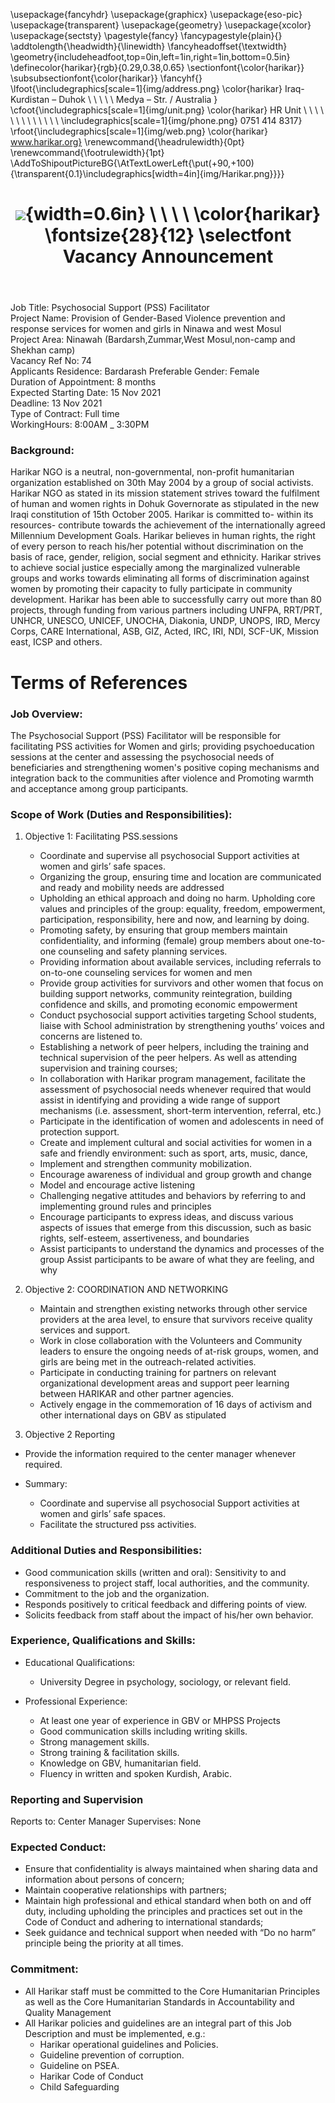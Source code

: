 ﻿---
title: |
  ![](img/Harikar.png){width=0.6in} \ \ \ \ 
  \color{harikar} \fontsize{28}{12} \selectfont Vacancy Announcement
header-includes: |
  \usepackage{fancyhdr}
  \usepackage{graphicx}
  \usepackage{eso-pic}
  \usepackage{transparent}
  \usepackage{geometry}
  \usepackage{xcolor}
  \usepackage{sectsty}
  \pagestyle{fancy}
  \fancypagestyle{plain}{}
  \addtolength{\headwidth}{\linewidth}
  \fancyheadoffset{\textwidth}
  \geometry{includeheadfoot,top=0in,left=1in,right=1in,bottom=0.5in}
  \definecolor{harikar}{rgb}{0.29,0.38,0.65}
  \sectionfont{\color{harikar}}
  \subsubsectionfont{\color{harikar}}
  \fancyhf{}
  \lfoot{\includegraphics[scale=1]{img/address.png} \color{harikar} Iraq-Kurdistan – Duhok \\ \ \ \ \ Medya – Str. / Australia   }
  \cfoot{\includegraphics[scale=1]{img/unit.png} \color{harikar} HR Unit \ \ \ \ \ \ \ \ \ \ \ \ \ \includegraphics[scale=1]{img/phone.png} 0751 414 8317}
  \rfoot{\includegraphics[scale=1]{img/web.png} \color{harikar} www.harikar.org}
  \renewcommand{\headrulewidth}{0pt}
  \renewcommand{\footrulewidth}{1pt}
  \AddToShipoutPictureBG{\AtTextLowerLeft{\put(+90,+100){\transparent{0.1}\includegraphics[width=4in]{img/Harikar.png}}}}
---

Job Title: Psychosocial Support (PSS) Facilitator  
Project Name: Provision of Gender-Based Violence prevention and response services for women and girls in Ninawa and west Mosul  
Project Area: Ninawah (Bardarsh,Zummar,West Mosul,non-camp and Shekhan camp)  
Vacancy Ref No: 74  
Applicants Residence: Bardarash
Preferable Gender: Female  
Duration of Appointment: 8 months  
Expected Starting Date: 15 Nov 2021  
Deadline: 13 Nov 2021  
Type of Contract: Full time  
WorkingHours: 8:00AM \_ 3:30PM

### Background:

Harikar NGO is a neutral, non-governmental, non-profit humanitarian organization established on 30th May 2004 by a group of social activists. Harikar NGO as stated in its mission statement strives toward the fulfilment of human and women rights in Dohuk Governorate as stipulated in the new Iraqi constitution of 15th October 2005. Harikar is committed to- within its resources- contribute towards the achievement of the internationally agreed Millennium Development Goals. Harikar believes in human rights, the right of every person to reach his/her potential without discrimination on the basis of race, gender, religion, social segment and ethnicity. Harikar strives to achieve social justice especially among the marginalized vulnerable groups and works towards eliminating all forms of discrimination against women by promoting their capacity to fully participate in community development. Harikar has been able to successfully carry out more than 80 projects, through funding from various partners including UNFPA, RRT/PRT, UNHCR, UNESCO, UNICEF, UNOCHA, Diakonia, UNDP, UNOPS, IRD, Mercy Corps, CARE International, ASB, GIZ, Acted, IRC, IRI, NDI, SCF-UK, Mission east, ICSP and others.

# Terms of References

### Job Overview:

The Psychosocial Support (PSS) Facilitator will be responsible for facilitating PSS activities for Women and girls; providing psychoeducation sessions at the center and assessing the psychosocial needs of beneficiaries and strengthening women's positive coping mechanisms and integration back to the communities after violence and Promoting warmth and acceptance among group participants.

### Scope of Work (Duties and Responsibilities):

1. Objective 1: Facilitating PSS.sessions

   - Coordinate and supervise all psychosocial Support activities at women and girls’ safe spaces.
   - Organizing the group, ensuring time and location are communicated and ready and mobility needs are addressed
   - Upholding an ethical approach and doing no harm. Upholding core values and principles of the group: equality, freedom, empowerment, participation, responsibility, here and now, and learning by doing.
   - Promoting safety, by ensuring that group members maintain confidentiality, and informing (female) group members about one-to-one counseling and safety planning services.
   - Providing information about available services, including referrals to on-to-one counseling services for women and men
   - Provide group activities for survivors and other women that focus on building support networks, community reintegration, building confidence and skills, and promoting economic empowerment
   - Conduct psychosocial support activities targeting School students, liaise with School administration by strengthening youths’ voices and concerns are listened to.
   - Establishing a network of peer helpers, including the training and technical supervision of the peer helpers. As well as attending supervision and training courses;
   - In collaboration with Harikar program management, facilitate the assessment of psychosocial needs whenever required that would assist in identifying and providing a wide range of support mechanisms (i.e. assessment, short-term intervention, referral, etc.)
   - Participate in the identification of women and adolescents in need of protection support.
   - Create and implement cultural and social activities for women in a safe and friendly environment: such as sport, arts, music, dance,
   - Implement and strengthen community mobilization.
   - Encourage awareness of individual and group growth and change
   - Model and encourage active listening
   - Challenging negative attitudes and behaviors by referring to and implementing ground rules and principles
   - Encourage participants to express ideas, and discuss various aspects of issues that emerge from this discussion, such as basic rights, self-esteem, assertiveness, and boundaries
   - Assist participants to understand the dynamics and processes of the group Assist participants to be aware of what they are feeling, and why

2. Objective 2: COORDINATION AND NETWORKING

   - Maintain and strengthen existing networks through other service providers at the area level, to ensure that survivors receive quality services and support.
   - Work in close collaboration with the Volunteers and Community leaders to ensure the ongoing needs of at-risk groups, women, and girls are being met in the outreach-related activities.
   - Participate in conducting training for partners on relevant organizational development areas and support peer learning between HARIKAR and other partner agencies.
   - Actively engage in the commemoration of 16 days of activism and other international days on GBV as stipulated

3. Objective 2 Reporting

- Provide the information required to the center manager whenever required.

- Summary:
  - Coordinate and supervise all psychosocial Support activities at women and girls’ safe spaces.
  - Facilitate the structured pss activities.

### Additional Duties and Responsibilities:

- Good communication skills (written and oral): Sensitivity to and responsiveness to project staff, local authorities, and the community.
- Commitment to the job and the organization.
- Responds positively to critical feedback and differing points of view.
- Solicits feedback from staff about the impact of his/her own behavior.

### Experience, Qualifications and Skills:

- Educational Qualifications:

  - University Degree in psychology, sociology, or relevant field.

- Professional Experience:

  - At least one year of experience in GBV or MHPSS Projects
  - Good communication skills including writing skills.
  - Strong management skills.
  - Strong training & facilitation skills.
  - Knowledge on GBV, humanitarian field.
  - Fluency in written and spoken Kurdish, Arabic.

### Reporting and Supervision

Reports to: Center Manager
Supervises: None

### Expected Conduct:

- Ensure that confidentiality is always maintained when sharing data and information about persons of concern;
- Maintain cooperative relationships with partners;
- Maintain high professional and ethical standard when both on and off duty, including upholding the principles and practices set out in the Code of Conduct and adhering to international standards;
- Seek guidance and technical support when needed with “Do no harm” principle being the priority at all times.

### Commitment:

- All Harikar staff must be committed to the Core Humanitarian Principles as well as the Core Humanitarian Standards in Accountability and Quality Management
- All Harikar policies and guidelines are an integral part of this Job Description and must be implemented, e.g.:
  - Harikar operational guidelines and Policies.
  - Guideline prevention of corruption.
  - Guideline on PSEA.
  - Harikar Code of Conduct
  - Child Safeguarding
